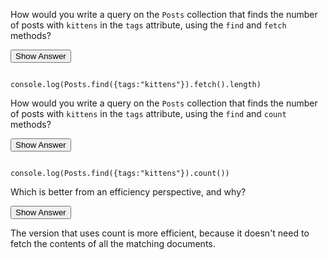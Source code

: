 How would you write a query on the `Posts` collection that finds the number of posts with `kittens` in the `tags` attribute, using the `find` and `fetch` methods?

<button onclick="$('.hshow1').show()">Show Answer</button>

<div class="hshow1">
<code>
console.log(Posts.find({tags:"kittens"}).fetch().length)
</code>
</div>

How would you write a query on the `Posts` collection that finds the number of posts with `kittens` in the `tags` attribute, using the `find` and `count` methods?

<button onclick="$('.hshow2').show()">Show Answer</button>

<div class="hshow2">
<code>
console.log(Posts.find({tags:"kittens"}).count())
</code>
</div>

Which is better from an efficiency perspective, and why?

<button onclick="$('.hshow3').show()">Show Answer</button>

<div class="hshow3">
The version that uses count is more efficient, because it doesn't need to fetch the contents of all the matching documents.
</div>